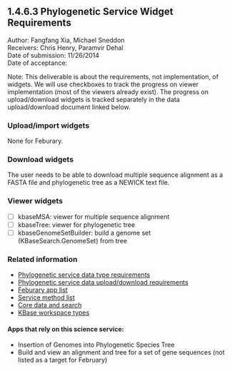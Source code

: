 1.4.6.3 Phylogenetic Service Widget Requirements
------------------------------------------------------------------------------

Author: Fangfang Xia, Michael Sneddon  
Receivers: Chris Henry, Paramvir Dehal  
Date of submission: 11/26/2014  
Date of acceptance:   

Note: This deliverable is about the requirements, not implementation,
of widgets. We will use checkboxes to track the progress on viewer
implementation (most of the viewers already exist). The progress on
upload/download widgets is tracked separately in the data
upload/download document linked below.

### Upload/import widgets

None for Feburary.

### Download widgets

The user needs to be able to download multiple sequence alignment as a
FASTA file and phylogenetic tree as a NEWICK text file.

### Viewer widgets

- [ ] kbaseMSA: viewer for multiple sequence alignment
- [ ] kbaseTree: viewer for phylogenetic tree
- [ ] kbaseGenomeSetBuilder: build a genome set (KBaseSearch.GenomeSet) from tree

### Related information

- [Phylogenetic service data type requirements](https://github.com/levinas/WBS-Science-Service-Deliverables/blob/master/1.4.6.1-Phylogenetic-Service-Data-Type-Requirements.md)
- [Phylogenetic service data upload/download requirements](https://github.com/levinas/WBS-Science-Service-Deliverables/blob/master/1.4.6.2-Phylogenetic-Service-Data-Upload-Download-Requirements.md)
- [Feburary app list](https://docs.google.com/spreadsheets/d/1jIyMrAnG1GJP6i0qgFmah9cM51BpcpvC-SAmPaJArM4/edit#gid=0)
- [Service method list](https://docs.google.com/spreadsheets/d/1XeYR-ZFsldHVB7I8yPkP-aGPlzXqY7cU1gTArRXZs78/edit?usp=sharing)
- [Core data and search](https://docs.google.com/spreadsheets/d/1auAfLVc1ogs6SBOIAqCp6GG8gUr19b-gW2VqSBAA7jo/edit#gid=940808100)
- [KBase workspace types](http://narrative.kbase.us/functional-site/#/spec/storage/0)

#### Apps that rely on this science service:

- Insertion of Genomes into Phylogenetic Species Tree
- Build and view an alignment and tree for a set of gene sequences (not listed as a target for February)

